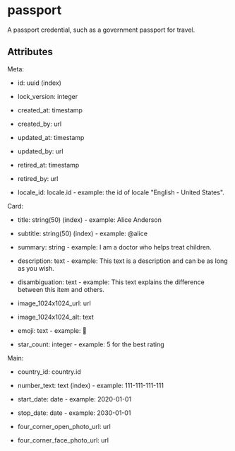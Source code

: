 # passport


A passport credential, such as a government passport for travel.

## Attributes

Meta:

* id: uuid (index)

* lock_version: integer

* created_at: timestamp

* created_by: url

* updated_at: timestamp

* updated_by: url

* retired_at: timestamp

* retired_by: url

* locale_id: locale.id - example: the id of locale "English - United States".

Card:

* title: string(50) (index) - example: Alice Anderson

* subtitle: string(50) (index) - example: @alice

* summary: string - example: I am a doctor who helps treat children.

* description: text - example: This text is a description and can be as long as you wish.

* disambiguation: text - example: This text explains the difference between this item and others.

* image_1024x1024_url: url

* image_1024x1024_alt: text

* emoji: text - example: 🚀

* star_count: integer - example: 5 for the best rating

Main:

* country_id: country.id

* number_text: text (index) - example: 111-111-111-111

* start_date: date - example: 2020-01-01

* stop_date: date - example: 2030-01-01

* four_corner_open_photo_url: url

* four_corner_face_photo_url: url

